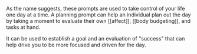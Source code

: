 As the name suggests, these prompts are used to take control of your life one day at a time. A planning prompt can help an individual plan out the day by taking a moment to evaluate their own [[affect]], [[body budgeting]], and tasks at hand. 

It can be used to establish a goal and an evaluation of "success" that can help drive you to be more focused and driven for the day.
